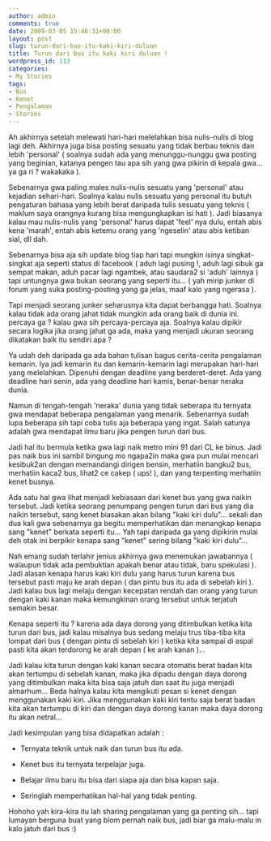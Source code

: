 ```yaml
---
author: admin
comments: true
date: 2009-03-05 15:46:31+00:00
layout: post
slug: turun-dari-bus-itu-kaki-kiri-duluan
title: Turun dari bus itu kaki kiri duluan !
wordpress_id: 113
categories:
- My Stories
tags:
- Bus
- Kenet
- Pengalaman
- Stories
---
```


Ah akhirnya setelah melewati hari-hari melelahkan bisa nulis-nulis di blog lagi deh. Akhirnya juga bisa posting sesuatu yang tidak berbau teknis dan lebih 'personal' ( soalnya sudah ada yang menunggu-nunggu gwa posting yang beginian, katanya pengen tau apa sih yang gwa pikirin di kepala gwa... ya ga ri ? wakakaka ).

Sebenarnya gwa paling males nulis-nulis sesuatu yang 'personal' atau kejadian sehari-hari. Soalnya kalau nulis sesuatu yang personal itu butuh pengaturan bahasa yang lebih berat daripada tulis sesuatu yang teknis ( maklum saya orangnya kurang bisa mengungkapkan isi hati ). Jadi biasanya kalau mau nulis-nulis yang 'personal' harus dapat 'feel' nya dulu, entah abis kena 'marah', entah abis ketemu orang yang 'ngeselin' atau abis ketiban sial, dll dah.

Sebenarnya bisa aja sih update blog tiap hari tapi mungkin isinya singkat-singkat aja seperti status di facebook ( aduh lagi pusing !, aduh lagi sibuk ga sempat makan, aduh pacar lagi ngambek, atau saudara2 si 'aduh' lainnya ) tapi untungnya gwa bukan seorang yang seperti itu... ( yah mirip junker di forum yang suka posting-posting yang ga jelas, maaf kalo yang ngerasa ).

Tapi menjadi seorang junker seharusnya kita dapat berbangga hati. Soalnya kalau tidak ada orang jahat tidak mungkin ada orang baik di dunia ini. percaya ga ? kalau gwa sih percaya-percaya aja. Soalnya kalau dipikir secara logika jika orang jahat ga ada, maka yang menjadi ukuran seorang dikatakan baik itu sendiri apa ?

Ya udah deh daripada ga ada bahan tulisan bagus cerita-cerita pengalaman kemarin. Iya jadi kemarin itu dan kemarin-kemarin lagi merupakan hari-hari yang melelahkan. Dipenuhi dengan deadline yang berderet-deret. Ada yang deadline hari senin, ada yang deadline hari kamis, benar-benar neraka dunia.

Namun di tengah-tengah 'neraka' dunia yang tidak seberapa itu ternyata gwa mendapat beberapa pengalaman yang menarik. Sebenarnya sudah lupa beberapa sih tapi coba tulis aja beberapa yang ingat. Salah satunya adalah gwa mendapat ilmu baru jika pengen turun dari bus.

Jadi hal itu bermula ketika gwa lagi naik metro mini 91 dari CL ke binus. Jadi pas naik bus ini sambil bingung mo ngapa2in maka gwa pun mulai mencari kesibuk2an dengan memandangi dirigen bensin, merhatiin bangku2 bus, merhatiin kaca2 bus, lihat2 ce cakep ( ups! ), dan yang terpenting merhatiin kenet busnya.

Ada satu hal gwa lihat menjadi kebiasaan dari kenet bus yang gwa naikin tersebut. Jadi ketika seorang penumpang pengen turun dari bus yang dia naikin tersebut, sang kenet biasakan akan bilang "kaki kiri dulu"... sekali dan dua kali gwa sebenarnya ga begitu memperhatikan dan menangkap kenapa sang "kenet" berkata seperti itu... Yah tapi daripada ga yang dipikirin mulai deh otak ini berpikir kenapa sang "kenet" sering bilang "kaki kiri dulu"...

Nah emang sudah terlahir jenius akhirnya gwa menemukan jawabannya ( walaupun tidak ada pembuktian apakah benar atau tidak, baru spekulasi ). Jadi alasan kenapa harus kaki kiri dulu yang harus turun karena bus tersebut pasti maju ke arah depan ( dan pintu bus itu ada di sebelah kiri ). Jadi kalau bus lagi melaju dengan kecepatan rendah dan orang yang turun dengan kaki kanan maka kemungkinan orang tersebut untuk terjatuh semakin besar.

Kenapa seperti itu ? karena ada daya dorong yang ditimbulkan ketika kita turun dari bus, jadi kalau misalnya bus sedang melaju trus tiba-tiba kita lompat dari bus ( dengan pintu di sebelah kiri ) ketika kita sampai di aspal pasti kita akan terdorong ke arah depan ( ke arah kanan )...

Jadi kalau kita turun dengan kaki kanan secara otomatis berat badan kita akan tertumpu di sebelah kanan, maka jika dipadu dengan daya dorong yang ditimbulkan maka kita bisa saja jatuh dan saat itu juga menjadi almarhum... Beda halnya kalau kita mengikuti pesan si kenet dengan menggunakan kaki kiri. Jika menggunakan kaki kiri tentu saja berat badan kita akan tertumpu di kiri dan dengan daya dorong kanan maka daya dorong itu akan netral...

Jadi kesimpulan yang bisa didapatkan adalah :
	
  * Ternyata teknik untuk naik dan turun bus itu ada.
	
  * Kenet bus itu ternyata terpelajar juga.
	
  * Belajar ilmu baru itu bisa dari siapa aja dan bisa kapan saja.
	
  * Seringlah memperhatikan hal-hal yang tidak penting.

Hohoho yah kira-kira itu lah sharing pengalaman yang ga penting sih... tapi lumayan berguna buat yang blom pernah naik bus, jadi biar ga malu-malu in kalo jatuh dari bus :)
